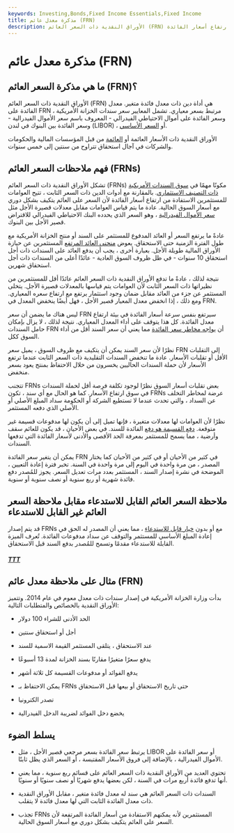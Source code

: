 ```yaml
---
keywords: Investing,Bonds,Fixed Income Essentials,Fixed Income
title: مذكرة معدل عائم (FRN)
description: الأوراق النقدية ذات السعر العائم (FRN) هي سند بسعر فائدة متغير يسمح للمستثمرين بالاستفادة من ارتفاع أسعار الفائدة.
---
```


# مذكرة معدل عائم (FRN)
## ما هي مذكرة السعر العائم (FRN)؟

الأوراق النقدية ذات السعر العائم (FRN) هي أداة دين ذات معدل فائدة متغير. معدل الفائدة على FRN مرتبط بسعر معياري. تشمل المعايير سعر سندات الخزانة الأمريكية ، وسعر الفائدة على أموال الاحتياطي الفيدرالي - المعروف باسم سعر الأموال الفيدرالية - وسعر الفائدة بين البنوك في لندن (LIBOR) ، أو [السعر الأساسي](/primerate).

الأوراق النقدية ذات الأسعار العائمة أو [العائمة](/floater) من قبل المؤسسات المالية والحكومات والشركات في آجال استحقاق تتراوح من سنتين إلى خمس سنوات.

## فهم ملاحظات السعر العائم (FRNs)

تشكل الأوراق النقدية ذات السعر العائم (FRNs) مكونًا مهمًا في [سوق السندات الأمريكية ذات التصنيف الاستثماري](/bondmarket). بالمقارنة مع أدوات الدين ذات السعر الثابت ، تتيح العوامات للمستثمرين الاستفادة من ارتفاع أسعار الفائدة لأن السعر على العائم يتكيف بشكل دوري مع أسعار السوق الحالية. عادة ما يتم قياس العوامات مقابل معدلات قصيرة الأجل مثل [سعر الأموال الفيدرالية](/federalfundsrate) ، وهو السعر الذي يحدده البنك الاحتياطي الفيدرالي للاقتراض قصير الأجل بين البنوك.

عادةً ما يرتفع السعر أو العائد المدفوع للمستثمر على السند أو منتج الخزانة الأمريكية مع طول الفترة الزمنية حتى الاستحقاق. يعوض [منحنى العائد المرتفع](/yieldcurve) المستثمرين عن حيازة الأوراق المالية طويلة الأجل. بعبارة أخرى ، يجب أن يدفع العائد على السندات ذات أجل استحقاق 10 سنوات - في ظل ظروف السوق العادية - عائدًا أعلى من السندات ذات أجل استحقاق شهرين.

نتيجة لذلك ، عادةً ما تدفع الأوراق النقدية ذات السعر العائم عائدًا أقل للمستثمرين من نظيراتها ذات السعر الثابت لأن العوامات يتم قياسها بالمعدلات قصيرة الأجل. يتخلى المستثمر عن جزء من العائد مقابل ضمان وجود استثمار يرتفع مع ارتفاع سعره المعياري. ومع ذلك ، إذا انخفض معدل المعيار قصير الأجل ، فهل أيضًا ينخفض المعدل في FRN.

ليس هناك ما يضمن أن سعر FRN سيرتفع بنفس سرعة أسعار الفائدة في بيئة ارتفاع معدل الفائدة. كل هذا يتوقف على أداء المعدل المعياري. نتيجة لذلك ، لا يزال بإمكان حامل السندات FRN أن [يواجه مخاطر سعر الفائدة](/interestraterisk) مما يعني أن سعر السند أقل من أداء السوق ككل.

نظرًا لأن سعر السند يمكن أن يتكيف مع ظروف السوق ، يميل سعر FRN إلى التقلبات الأقل أو تقلبات الأسعار. عادة ما تنخفض السندات التقليدية ذات السعر الثابت عندما ترتفع الأسعار لأن حملة السندات الحاليين يخسرون من خلال الاحتفاظ بمنتج يعود بسعر منخفض.

تتجنب FRNs بعض تقلبات أسعار السوق نظرًا لوجود تكلفة فرصة أقل لحملة السندات في سوق ارتفاع الأسعار. كما هو الحال مع أي سند ، تكون FRNs عرضة لمخاطر التخلف عن السداد ، والتي تحدث عندما لا تستطيع الشركة أو الحكومة سداد المبلغ الأصلي أو الأصلي الذي دفعه المستثمر.

نظرًا لأن العوامات لها معدلات متغيرة ، فإنها تميل إلى أن يكون لها مدفوعات قسيمة غير متوقعة. [دفع القسيمة هو دفع](/coupon) الفائدة للسند. في بعض الأحيان ، قد يكون للعائم سقف وأرضية ، مما يسمح للمستثمر بمعرفة الحد الأقصى والأدنى لأسعار الفائدة التي تدفعها السندات.

يمكن أن يتغير سعر الفائدة FRN في كثير من الأحيان أو في كثير من الأحيان كما يختار المصدر ، من مرة واحدة في اليوم إلى مرة واحدة في السنة. تخبر فترة إعادة التعيين ، الموضحة في نشرة إصدار السند ، المستثمر بعدد مرات تعديل السعر. يجوز للمُصدر دفع فائدة شهرية أو ربع سنوية أو نصف سنوية أو سنوية.

## ملاحظة السعر العائم القابل للاستدعاء مقابل ملاحظة السعر العائم غير القابل للاستدعاء

قد يتم إصدار FRNs مع أو بدون [خيار قابل للاستدعاء](/callablebond) ، مما يعني أن المصدر له الحق في إعادة المبلغ الأساسي للمستثمر والتوقف عن سداد مدفوعات الفائدة. تُعرف الميزة القابلة للاستدعاء مقدمًا وتسمح للمُصدر بدفع السند قبل الاستحقاق.

<h5> <a href=""> TTT </a> </h5>

## مثال على ملاحظة معدل عائم (FRN)

بدأت وزارة الخزانة الأمريكية في إصدار سندات ذات معدل معوم في عام 2014. وتتميز الأوراق النقدية بالخصائص والمتطلبات التالية:

- الحد الأدنى للشراء 100 دولار

- أجل أو استحقاق سنتين

- عند الاستحقاق ، يتلقى المستثمر القيمة الاسمية للسند

- يدفع سعرًا متغيرًا مقارنًا بسند الخزانة لمدة 13 أسبوعًا

- يدفع الفوائد أو مدفوعات القسيمة كل ثلاثة أشهر

- يمكن الاحتفاظ بـ FRNs حتى تاريخ الاستحقاق أو بيعها قبل الاستحقاق

- تصدر الكترونيا

- يخضع دخل الفوائد لضريبة الدخل الفيدرالية

## يسلط الضوء

- يرتبط سعر الفائدة بسعر مرجعي قصير الأجل ، مثل LIBOR أو سعر الفائدة على الأموال الفيدرالية ، بالإضافة إلى فروق الأسعار المقتبسة ، أو السعر الذي يظل ثابتًا.

- تحتوي العديد من الأوراق النقدية ذات السعر العائم على قسائم ربع سنوية ، مما يعني أنها تدفع فائدة أربع مرات في السنة ، لكن بعضها يدفع شهريًا أو نصف سنويًا أو سنويًا.

- السندات ذات السعر العائم هي سند له معدل فائدة متغير ، مقابل الأوراق النقدية ذات معدل الفائدة الثابت التي لها معدل فائدة لا يتقلب.

- تجذب FRNs المستثمرين لأنه يمكنهم الاستفادة من أسعار الفائدة المرتفعة لأن السعر على العائم يتكيف بشكل دوري مع أسعار السوق الحالية.

